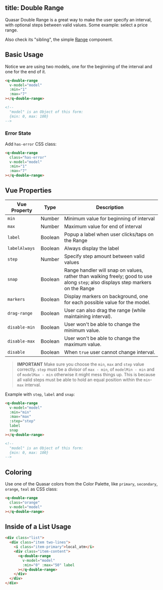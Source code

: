 title: Double Range
---
Quasar Double Range is a great way to make the user specify an interval, with optional steps between valid values. Some example: select a price range.

Also check its "sibling", the simple [Range](/components/range.html) component.

<input type="hidden" data-fullpage-demo="form/range/double">

## Basic Usage

Notice we are using two models, one for the beginning of the interval and one for the end of it.
``` html
<q-double-range
  v-model="model"
  :min="1"
  :max="7"
></q-double-range>

<!--
  "model" is an Object of this form:
  {min: 0, max: 100}
-->
```

### Error State
Add `has-error` CSS class:
``` html
<q-double-range
  class="has-error"
  v-model="model"
  :min="1"
  :max="7"
></q-double-range>
```

## Vue Properties

| Vue Property | Type | Description |
| --- | --- | --- |
| `min` | Number | Minimum value for beginning of interval |
| `max` | Number | Maximum value for end of interval |
| `label` | Boolean | Popup a label when user clicks/taps on the Range |
| `labelAlways` | Boolean | Always display the label |
| `step` | Number | Specify step amount between valid values |
| `snap` | Boolean | Range handler will snap on values, rather than walking freely; good to use along `step`; also displays step markers on the Range |
| `markers` | Boolean | Display markers on background, one for each possible value for the model. |
| `drag-range` | Boolean | User can also drag the range (while maintaining interval). |
| `disable-min` | Boolean | User won't be able to change the minimum value. |
| `disable-max` | Boolean | User won't be able to change the maximum value. |
| `disable` | Boolean | When `true` user cannot change interval. |

> **IMPORTANT**
> Make sure you choose the `min`, `max` and `step` value correctly. `step` must be a divisor of `max - min`, of `modelMin - min` and of `modelMax - min` otherwise it might mess things up. This is because all valid steps must be able to hold an equal position within the `min`-`max` interval.

Example with `step`, `label` and `snap`:
``` html
<q-double-range
  v-model="model"
  :min="min"
  :max="max"
  :step="step"
  label
  snap
></q-double-range>

<!--
  "model" is an Object of this form:
  {min: 0, max: 100}
-->
```

## Coloring
Use one of the Quasar colors from the Color Palette, like `primary`, `secondary`, `orange`, `teal` as CSS class:

``` html
<q-double-range
  class="orange"
  v-model="model"
></q-double-range>
```

## Inside of a List Usage

``` html
<div class="list">
  <div class="item two-lines">
    <i class="item-primary">local_atm</i>
    <div class="item-content">
      <q-double-range
        v-model="model"
        :min="0" :max="50" label
      ></q-double-range>
    </div>
  </div>
</div>
```
